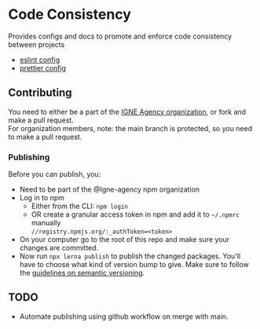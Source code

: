# Code Consistency

Provides configs and docs to promote and enforce code consistency between projects

- [eslint config](./packages/eslint-config-igne)
- [prettier config](./packages/prettier-igne)

## Contributing

You need to either be a part of the [IGNE Agency organization](https://github.com/IGNE-Agency), or fork and make a pull request.  
For organization members, note: the main branch is protected, so you need to make a pull request.

### Publishing

Before you can publish, you:

- Need to be part of the @Igne-agency npm organization
- Log in to npm
  - Either from the CLI: `npm login`
  - OR create a granular access token in npm and add it to `~/.npmrc` manually  
    `//registry.npmjs.org/:_authToken=<token>`
- On your computer go to the root of this repo and make sure your changes are committed.
- Now run `npx lerna publish` to publish the changed packages. You'll have to choose what kind of version bump to give. Make sure to follow the [guidelines on semantic versioning](https://semver.org/).

## TODO

- Automate publishing using github workflow on merge with main.
